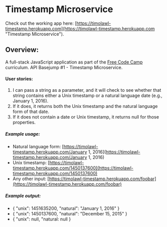 # Timestamp Microservice

Check out the working app here: [https://timolawl-timestamp.herokuapp.com](https://timolawl-timestamp.herokuapp.com "Timestamp Microservice").

## Overview:
A full-stack JavaScript application as part of the [Free Code Camp](https://freecodecamp.com "Free Code Camp") curriculum. API Basejump #1 - Timestamp Microservice.

#### User stories:
1. I can pass a string as a parameter, and it will check to see whether that string contains either a Unix timestamp or a natural language date (e.g., January 1, 2016).
2. If it does, it returns both the Unix timestamp and the natural language form of that date.
3. If it does not contain a date or Unix timestamp, it returns null for those properties.

##### Example usage:
* Natural language form: [https://timolawl-timestamp.herokuapp.com/January 1, 2016](https://timolawl-timestamp.herokuapp.com/January 1, 2016)
* Unix timestamp: [https://timolawl-timestamp.herokuapp.com/1450137600](https://timolawl-timestamp.herokuapp.com/1450137600)
* Any other input: [https://timolawl-timestamp.herokuapp.com/foobar](https://timolawl-timestamp.herokuapp.com/foobar)

##### Example output:
* { "unix": 1451635200, "natural": "January 1, 2016" }
* { "unix": 1450137600, "natural": "December 15, 2015" }
* { "unix": null, "natural: null }
